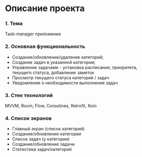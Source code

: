 # Описание проекта
### 1. Тема

Task-manager приложение

### 2. Основная функциональность

* Создание/обновление/удаление категорий;
* Cоздание задач в указанной категории;
* Управление задачами - установка расписания, приоритета, текущего статуса, добавление заметок
* Просмотр текущего статуса категорий / задач
* Уведомление о необходимости выполнения задач

### 3. Стек технологий 

MVVM, Room, Flow, Coroutines, Retrofit, Koin

### 4. Список экранов

* Главный экран (список категорий)
* Создание/обновление категории
* Список задач (у категории)
* Создание/обновление задачи
* Статистика задач/категорий
